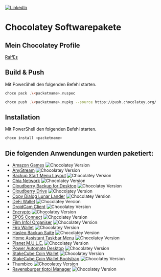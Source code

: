 [![LinkedIn][linkedin-shield]][linkedin-url]

# Chocolatey Softwarepakete
## Mein Chocolatey Profile
[RalfEs](https://community.chocolatey.org/profiles/RalfEs/)

## Build & Push
Mit PowerShell den folgenden Befehl starten.

```sh
choco pack .\<packetname>.nuspec
```

```sh
choco push .\<packetname>.nupkg --source https://push.chocolatey.org/
```

## Installation
Mit PowerShell den folgenden Befehl starten.

```sh
choco install <packetname>
```


## Die folgenden Anwendungen wurden paketiert:
* [Amazon Games](https://community.chocolatey.org/packages/amazongames/) ![Chocolatey Version](https://img.shields.io/chocolatey/v/amazongames?label=Version)
* [AnyStream](https://chocolatey.org/packages/anystream/) ![Chocolatey Version](https://img.shields.io/chocolatey/v/anystream?label=Version)
* [Backup Start Menu Layout](https://chocolatey.org/packages/backup-start-menu-layout/) ![Chocolatey Version](https://img.shields.io/chocolatey/v/backup-start-menu-layout?label=Version)
* [Chia Network](https://chocolatey.org/packages/chia-network/) ![Chocolatey Version](https://img.shields.io/chocolatey/v/chia-network?label=Version)
* [Cloudberry Backup for Desktop](https://chocolatey.org/packages/cloudberrybackup/) ![Chocolatey Version](https://img.shields.io/chocolatey/v/cloudberrybackup?label=Version)
* [Cloudberry Drive](https://chocolatey.org/packages/cloudberrydrive/) ![Chocolatey Version](https://img.shields.io/chocolatey/v/cloudberrydrive?label=Version)
* [Copy Dialog Lunar Lander](https://chocolatey.org/packages/copy-dialog-lunar-lander/) ![Chocolatey Version](https://img.shields.io/chocolatey/v/copy-dialog-lunar-lander?label=Version)
* [DeFi Wallet](https://chocolatey.org/packages/defiwallet/) ![Chocolatey Version](https://img.shields.io/chocolatey/v/defiwallet?label=Version)
* [DroidCam Client](https://chocolatey.org/packages/droidcamclient/) ![Chocolatey Version](https://img.shields.io/chocolatey/v/droidcamclient?label=Version)
* [Encrypto](https://chocolatey.org/packages/encrypto/) ![Chocolatey Version](https://img.shields.io/chocolatey/v/encrypto?label=Version)
* [EPOS Connect](https://community.chocolatey.org/packages/epos-connect/) ![Chocolatey Version](https://img.shields.io/chocolatey/v/epos-connect?label=Version)
* [Film Info! Organiser](https://chocolatey.org/packages/film-info-organizer/) ![Chocolatey Version](https://img.shields.io/chocolatey/v/film-info-organizer?label=Version)
* [Firo Wallet](https://chocolatey.org/packages/firowallet/) ![Chocolatey Version](https://img.shields.io/chocolatey/v/firowallet?label=Version)
* [Hasleo Backup Suite](https://chocolatey.org/packages/hasleobackupsuite/) ![Chocolatey Version](https://img.shields.io/chocolatey/v/hasleobackupsuite?label=Version)
* [Home Assistant Taskbar Menu](https://chocolatey.org/packages/home-assistant-taskbar-menu/) ![Chocolatey Version](https://img.shields.io/chocolatey/v/home-assistant-taskbar-menu?label=Version)
* [Planet M.U.L.E.](https://chocolatey.org/packages/planetmule/) ![Chocolatey Version](https://img.shields.io/chocolatey/v/planetmule?label=Version)
* [Power Automate Desktop](https://chocolatey.org/packages/powerautomatedesktop/) ![Chocolatey Version](https://img.shields.io/chocolatey/v/powerautomatedesktop?label=Version)
* [StakeCube Coin Wallet](https://chocolatey.org/packages/stakecubecoinwallet/) ![Chocolatey Version](https://img.shields.io/chocolatey/v/stakecubecoinwallet?label=Version)
* [StakeCube Coin Wallet Bootstrap](https://chocolatey.org/packages/stakecubecoinwallet-bootstrap/) ![Chocolatey Version](https://img.shields.io/chocolatey/v/stakecubecoinwallet-bootstrap?label=Version)
* [Thumbico](https://chocolatey.org/packages/thumbico/) ![Chocolatey Version](https://img.shields.io/chocolatey/v/thumbico?label=Version)
* [Ravensburger tiptoi Manager](https://chocolatey.org/packages/tiptoimanager/) ![Chocolatey Version](https://img.shields.io/chocolatey/v/tiptoimanager?label=Version)

[linkedin-shield]: https://img.shields.io/badge/-LinkedIn-black.svg?style=for-the-badge&logo=linkedin&colorB=555
[linkedin-url]: https://linkedin.com/in/ralfes

